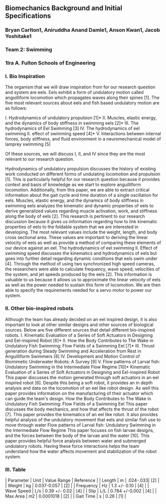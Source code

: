 ## Biomechanics Background and Initial Specifications
### Bryan Carlton1, Aniruddha Anand Damle1, Anson Kwan1, Jacob Yoshitake1
### Team 2: Swimming
### 1Ira A. Fulton Schools of Engineering

### I. Bio Inspiration
The organism that we will draw inspiration from for our research question and system are eels.
Eels exhibit a form of undulatory motion called 
anguilliform locomotion which propagates
waves along their spines [1]. The five most
relevant sources about eels and fish based
undulatory motion are as follows:

I. Hydrodynamics of undulatory
propulsion [1]*
II. Muscles, elastic energy, and the
dynamics of body stiffness in swimming
eels [2]*
III. The hydrodynamics of Eel Swimming
[3]
IV. The hydrodynamics of eel swimming II.
effect of swimming speed [4]*
V. Interactions between internal forces,
body stiffness, and fluid environment in
a neuromechanical model of lamprey
swimming [5]

Of these sources, we will discuss I, II, and IV
since they are the most relevant to our research
question.

Hydrodynamics of undulatory propulsion
discusses the history of existing work conducted
on different forms of undulating locomotion and
propulsion [1]. This is particularly helpful for
our research question because it provides
context and basis of knowledge as we start to
explore anguilliform locomotion. Additionally,
from this paper, we are able to extract critical
information about the gait cycle and time
duration of a single oscillation for eels.
Muscles, elastic energy, and the dynamics of
body stiffness in swimming eels analyzes the
kinematic and dynamic properties of eels to
derive generalized values regarding muscle
activation, work, and stiffness along the body of
eels [2]. This research is pertinent to our
research discussion because it gives us
information regarding how to link kinematic
properties of eels to the foldable system that we
are interested in developing. The most relevant
values include the weight, length, and body
cross sectional area. These values are important
to deriving the linear velocity of eels as well as
provide a method of comparing these elements
of our device against an eel.
The hydrodynamics of eel swimming II. Effect of
swimming speed discusses the kinematics and
hydrodynamics of eels but goes into further
detail regarding dynamic conditions that eels
swim under [4]. Through the method of using
two synchronized high speed cameras, the
researchers were able to calculate frequency,
wave speed, velocities of the system, and jet
speeds produced by the eels [2]. This
information is valuable to us because it allows
us to approximate the linear velocity of eels as
well as the power needed to sustain this form of
locomotion. We are then able to specify the
requirements needed for a servo motor to power
our system.

### II. Other bio-inspired robots
Although the team has already decided on an eel
inspired design, it is also important to look at
other similar designs and other sources of
biological sources. Below are five different
sources that detail different bio-inspired robots.
I. Kinematic Evaluation of a Series of Soft
Actuators in Designing and Eel-inspired
Robot [6]*
II. How the Body Contributes to The Wake
in Undulatory Fish Swimming: Flow
Fields of a Swimming Eel [7]*
III. Thrust generation during Steady
Swimming and Acceleration from Rest
in Anguilliform Swimmers [8]
IV. Development and Motion Control of
Biomimetic Underwater Robots: A
Survey [9]
V. Flow patterns of Larval fish: Undulatory
Swimming in the Intermediate Flow
Regime [10]*
Kinematic Evaluation of a Series of Soft
Actuators in Designing and Eel-inspired Robot
This paper discusses the motion generated
through soft actuators in an eel inspired robot
[6]. Despite this being a soft robot, it provides an
in depth analysis and data on the locomotion of
an eel like robot design. As well this paper
provides information on the manufacturing of
their actuator which can guide the team's design.
How the Body Contributes to The Wake in
Undulatory Fish Swimming: Flow Fields of a
Swimming Eel
This paper discusses the body mechanics, and
how that affects the thrust of the robot [7]. This
paper provides the kinematics of an eel like
robot. It also provides helpful analysis of the
undulatory movement that eels and similar fish
use to move through water
Flow patterns of Larval fish: Undulatory
Swimming in the Intermediate Flow Regime
This paper focuses on fish larvae designs, and
the forces between the body of the larvae and the
water [10]. This paper provides helpful force
analysis between water and submerged
undulatory robots. Having these force
interactions helps the team understand how the
water affects movement and stabilization of the
robot system.

### III. Table

| Parameter | Unit | Value Range | Reference |
| Length | m | .024-.033| [2] |
| Weight | kg | 0.037-0.057 | [2] |
| Frequency | Hz | 1.3 +/- 0.10 | [4] |
| Wave Speed | L/s | 0.39 +/- 0.02 | [4] | 
| Slip | L/L | 0.784 +/-0.002 | [4] | 
| Max Area | 𝑚2 | 0.0001018 | [2] | 
| Gait Time | s | 0.26 | [1] | 
